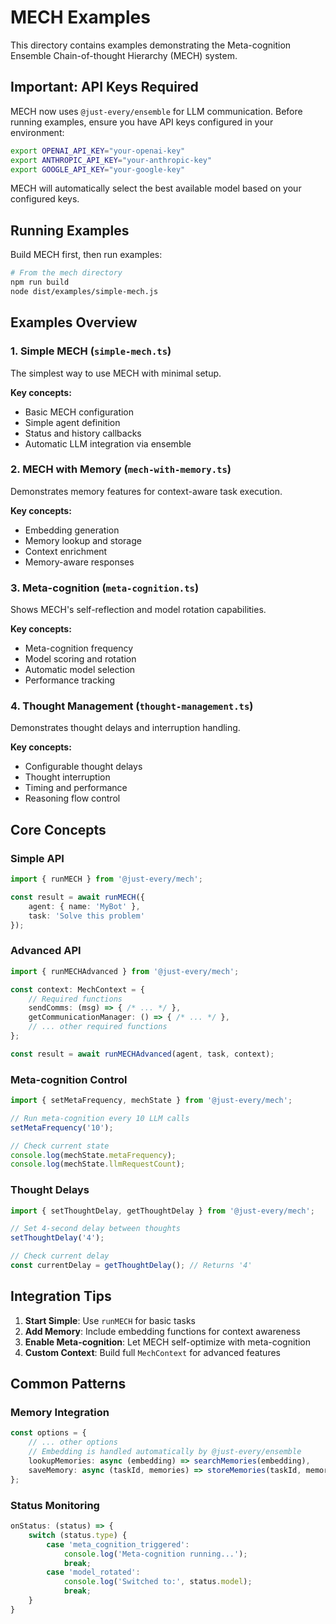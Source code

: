 # MECH Examples

This directory contains examples demonstrating the Meta-cognition Ensemble Chain-of-thought Hierarchy (MECH) system.

## Important: API Keys Required

MECH now uses `@just-every/ensemble` for LLM communication. Before running examples, ensure you have API keys configured in your environment:

```bash
export OPENAI_API_KEY="your-openai-key"
export ANTHROPIC_API_KEY="your-anthropic-key"
export GOOGLE_API_KEY="your-google-key"
```

MECH will automatically select the best available model based on your configured keys.

## Running Examples

Build MECH first, then run examples:

```bash
# From the mech directory
npm run build
node dist/examples/simple-mech.js
```

## Examples Overview

### 1. Simple MECH (`simple-mech.ts`)
The simplest way to use MECH with minimal setup.

**Key concepts:**
- Basic MECH configuration
- Simple agent definition
- Status and history callbacks
- Automatic LLM integration via ensemble

### 2. MECH with Memory (`mech-with-memory.ts`)
Demonstrates memory features for context-aware task execution.

**Key concepts:**
- Embedding generation
- Memory lookup and storage
- Context enrichment
- Memory-aware responses

### 3. Meta-cognition (`meta-cognition.ts`)
Shows MECH's self-reflection and model rotation capabilities.

**Key concepts:**
- Meta-cognition frequency
- Model scoring and rotation
- Automatic model selection
- Performance tracking

### 4. Thought Management (`thought-management.ts`)
Demonstrates thought delays and interruption handling.

**Key concepts:**
- Configurable thought delays
- Thought interruption
- Timing and performance
- Reasoning flow control

## Core Concepts

### Simple API
```typescript
import { runMECH } from '@just-every/mech';

const result = await runMECH({
    agent: { name: 'MyBot' },
    task: 'Solve this problem'
});
```

### Advanced API
```typescript
import { runMECHAdvanced } from '@just-every/mech';

const context: MechContext = {
    // Required functions
    sendComms: (msg) => { /* ... */ },
    getCommunicationManager: () => { /* ... */ },
    // ... other required functions
};

const result = await runMECHAdvanced(agent, task, context);
```

### Meta-cognition Control
```typescript
import { setMetaFrequency, mechState } from '@just-every/mech';

// Run meta-cognition every 10 LLM calls
setMetaFrequency('10');

// Check current state
console.log(mechState.metaFrequency);
console.log(mechState.llmRequestCount);
```

### Thought Delays
```typescript
import { setThoughtDelay, getThoughtDelay } from '@just-every/mech';

// Set 4-second delay between thoughts
setThoughtDelay('4');

// Check current delay
const currentDelay = getThoughtDelay(); // Returns '4'
```

## Integration Tips

1. **Start Simple**: Use `runMECH` for basic tasks
2. **Add Memory**: Include embedding functions for context awareness
3. **Enable Meta-cognition**: Let MECH self-optimize with meta-cognition
4. **Custom Context**: Build full `MechContext` for advanced features

## Common Patterns

### Memory Integration
```typescript
const options = {
    // ... other options
    // Embedding is handled automatically by @just-every/ensemble
    lookupMemories: async (embedding) => searchMemories(embedding),
    saveMemory: async (taskId, memories) => storeMemories(taskId, memories)
};
```

### Status Monitoring
```typescript
onStatus: (status) => {
    switch (status.type) {
        case 'meta_cognition_triggered':
            console.log('Meta-cognition running...');
            break;
        case 'model_rotated':
            console.log('Switched to:', status.model);
            break;
    }
}
```